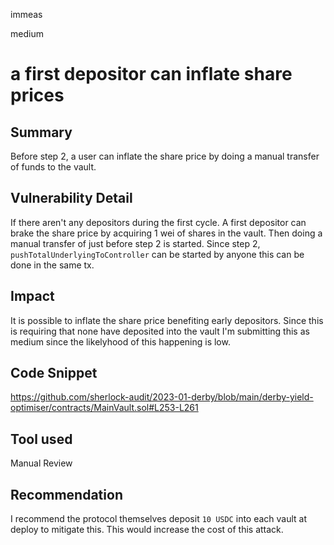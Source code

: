 immeas

medium

# a first depositor can inflate share prices

## Summary
Before step 2, a user can inflate the share price by doing a manual transfer of funds to the vault.

## Vulnerability Detail
If there aren't any depositors during the first cycle. A first depositor can brake the share price by acquiring 1 wei of shares in the vault. Then doing a manual transfer of just before step 2 is started. Since step 2, `pushTotalUnderlyingToController` can be started by anyone this can be done in the same tx.

## Impact
It is possible to inflate the share price benefiting early depositors. Since this is requiring that none have deposited into the vault I'm submitting this as medium since the likelyhood of this happening is low.

## Code Snippet
https://github.com/sherlock-audit/2023-01-derby/blob/main/derby-yield-optimiser/contracts/MainVault.sol#L253-L261

## Tool used
Manual Review

## Recommendation
I recommend the protocol themselves deposit `10 USDC` into each vault at deploy to mitigate this. This would increase the cost of this attack.